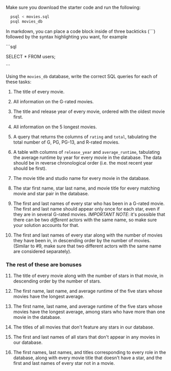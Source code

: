 Make sure you download the starter code and run the following:

```sh
  psql < movies.sql
  psql movies_db
```

In markdown, you can place a code block inside of three backticks (```) followed by the syntax highlighting you want, for example

\```sql

SELECT \* FROM users;

\```

Using the `movies_db` database, write the correct SQL queries for each of these tasks:

1.  The title of every movie.

2.  All information on the G-rated movies.

3.  The title and release year of every movie, ordered with the
    oldest movie first.
4.  All information on the 5 longest movies.

5.  A query that returns the columns of `rating` and `total`, tabulating the
    total number of G, PG, PG-13, and R-rated movies.

6.  A table with columns of `release_year` and `average_runtime`,
    tabulating the average runtime by year for every movie in the database. The data should be in reverse chronological order (i.e. the most recent year should be first).

7.  The movie title and studio name for every movie in the
    database.

8.  The star first name, star last name, and movie title for every
    matching movie and star pair in the database.

9.  The first and last names of every star who has been in a G-rated movie. The first and last name should appear only once for each star, even if they are in several G-rated movies. _IMPORTANT NOTE_: it's possible that there can be two _different_ actors with the same name, so make sure your solution accounts for that.

10. The first and last names of every star along with the number
    of movies they have been in, in descending order by the number of movies. (Similar to #9, make sure
    that two different actors with the same name are considered separately).

### The rest of these are bonuses

11. The title of every movie along with the number of stars in
    that movie, in descending order by the number of stars.

12. The first name, last name, and average runtime of the five
    stars whose movies have the longest average.

13. The first name, last name, and average runtime of the five
    stars whose movies have the longest average, among stars who have more than one movie in the database.

14. The titles of all movies that don't feature any stars in our
    database.

15. The first and last names of all stars that don't appear in any movies in our database.

16. The first names, last names, and titles corresponding to every
    role in the database, along with every movie title that doesn't have a star, and the first and last names of every star not in a movie.
